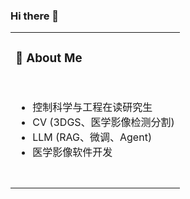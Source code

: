 ### Hi there 👋

<table>
<tr><td>

### 🤺 About Me

<!-- profile logo 个人资料徽标 -->
<!--
<div align="left">

  <div>
    &emsp;
    <a href="https://www.zhihu.com/people/hao-xue-de-wa-86"><img src="https://img.shields.io/badge/Zhihu-知乎-blue" /></a>
    <a href="https://blog.csdn.net/wan_15"><img src="https://img.shields.io/badge/CSDN-论坛-c32136" /></a>
    <img src="https://komarev.com/ghpvc/?username=WenHao-L&label=Views&color=0e75b6&style=flat" alt="访问量统计" />
  </div>

</div>
-->

<!-- for beauty 留个空行好看点 -->
<div>&nbsp;</div>

- 控制科学与工程在读研究生
- CV (3DGS、医学影像检测分割)
- LLM (RAG、微调、Agent)
- 医学影像软件开发

<!-- for beauty 留个空行好看点 -->
<div>&nbsp;</div>

</td></tr>
<tr><td>

</div>

<!-- stats card 统计卡片 -->
<!--
[![Wan's GitHub stats](https://github-readme-stats-wenhao-ls-projects.vercel.app/api?username=WenHao-L&count_private=true&show_icons=true&theme=radical)](https://github.com/WenHao-L/github-readme-stats)
[![Top Langs](https://github-readme-stats-wenhao-ls-projects.vercel.app/api/top-langs/?username=WenHao-L&count_private=true&layout=compact&theme=radical)](https://github.com/WenHao-L/github-readme-stats)
-->
